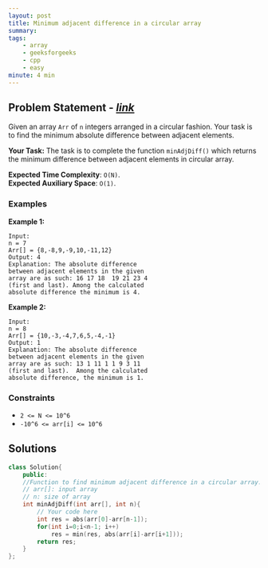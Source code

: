 ```yaml
---
layout: post
title: Minimum adjacent difference in a circular array 
summary:
tags:
    - array
    - geeksforgeeks
    - cpp
    - easy
minute: 4 min
---
```


## Problem Statement - [*link*](https://practice.geeksforgeeks.org/problems/minimum-absloute-difference-between-adjacent-elements-in-a-circular-array-1587115620/1)  

Given an array `Arr` of `n` integers arranged in a circular fashion. Your task is to find the minimum absolute difference between adjacent elements.


**Your Task:** 
The task is to complete the function `minAdjDiff()` which returns the minimum difference between adjacent elements in circular array.

**Expected Time Complexity**: `O(N)`.     
**Expected Auxiliary Space**: `O(1)`.


### Examples

**Example 1:**   
```
Input:
n = 7
Arr[] = {8,-8,9,-9,10,-11,12}
Output: 4
Explanation: The absolute difference 
between adjacent elements in the given 
array are as such: 16 17 18  19 21 23 4
(first and last). Among the calculated 
absolute difference the minimum is 4.
```

**Example 2:**   
```
Input:
n = 8
Arr[] = {10,-3,-4,7,6,5,-4,-1}
Output: 1
Explanation: The absolute difference 
between adjacent elements in the given 
array are as such: 13 1 11 1 1 9 3 11
(first and last).  Among the calculated 
absolute difference, the minimum is 1.
```

### Constraints

+ `2 <= N <= 10^6`
+ `-10^6 <= arr[i] <= 10^6`

## Solutions

```cpp
class Solution{
    public:
    //Function to find minimum adjacent difference in a circular array.
    // arr[]: input array
    // n: size of array
    int minAdjDiff(int arr[], int n){    
        // Your code here
        int res = abs(arr[0]-arr[n-1]);
        for(int i=0;i<n-1; i++)
            res = min(res, abs(arr[i]-arr[i+1]));
        return res;
    }
};
```

